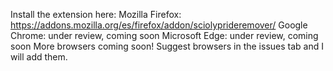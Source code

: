 Install the extension here:
Mozilla Firefox: https://addons.mozilla.org/es/firefox/addon/sciolyprideremover/
Google Chrome: under review, coming soon
Microsoft Edge: under review, coming soon
More browsers coming soon! Suggest browsers in the issues tab and I will add them.
